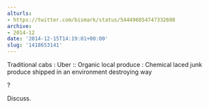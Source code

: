 ```yaml
---
alturls:
- https://twitter.com/bismark/status/544496854747332608
archive:
- 2014-12
date: '2014-12-15T14:19:01+00:00'
slug: '1418653141'
---
```


Traditional cabs : Uber :: Organic local produce : Chemical laced junk produce shipped in an environment destroying way

?

Discuss.

